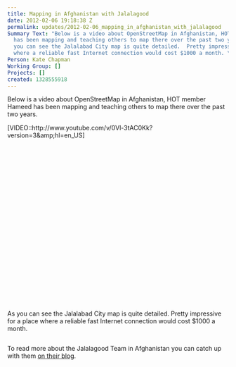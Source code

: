 ```yaml
---
title: Mapping in Afghanistan with Jalalagood
date: 2012-02-06 19:18:38 Z
permalink: updates/2012-02-06_mapping_in_afghanistan_with_jalalagood
Summary Text: "Below is a video about OpenStreetMap in Afghanistan, HOT member Hameed
  has been mapping and teaching others to map there over the past two years. \r\n\r\n[VIDEO::http://www.youtube.com/v/0Vl-3tAC0Kk?version=3&amp;hl=en_US]\r\n\r\nAs
  you can see the Jalalabad City map is quite detailed.  Pretty impressive for a place
  where a reliable fast Internet connection would cost $1000 a month. \r\n\r\n"
Person: Kate Chapman
Working Group: []
Projects: []
created: 1328555918
---
```


<p>Below is a video about OpenStreetMap in Afghanistan, HOT member Hameed has been mapping and teaching others to map there over the past two years.</p><p>[VIDEO::http://www.youtube.com/v/0Vl-3tAC0Kk?version=3&amp;amp;hl=en_US]</p><p><object height="360" width="640"><param name="movie" value="http://www.youtube.com/v/0Vl-3tAC0Kk?version=3&amp;hl=en_US"><param name="allowFullScreen" value="true"><param name="allowscriptaccess" value="always"></object></p><p>As you can see the Jalalabad City map is quite detailed. Pretty impressive for a place where a reliable fast Internet connection would cost $1000 a month.</p><p><img src="http://hot.openstreetmap.org/sites/default/files/map_0.png" alt=""></p><p>To read more about the Jalalagood Team in Afghanistan you can catch up with them <a href="http://www.jalalagood.com/">on their blog</a>.</p>
